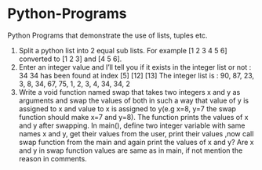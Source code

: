 # Python-Programs
Python Programs that demonstrate the use of lists, tuples etc.
1. Split a python list into 2 equal sub lists. For example [1 2 3 4 5 6] converted to [1 2 3] and [4 5 6].
2. Enter an integer value and I’ll tell you if it exists in the integer list or not : 34
34 has been found at index [5] [12] [13]
The integer list is :
90, 87, 23, 3, 8, 34, 67, 75, 1, 2, 3, 4, 34, 34, 2
3. Write a void function named swap that takes two integers x and y as arguments and swap the values of both in such a way that value of y is assigned to x and value to x is assigned to y(e.g x=8, y=7 the swap function should make x=7 and y=8). The function prints the values of x and y after swapping. In main(), define two integer variable with same names x and y, get their values from the user, print their values ,now call swap function from the main and again print the values of x and y? Are x and y in swap function values are same as in main, if not mention the reason in comments.
